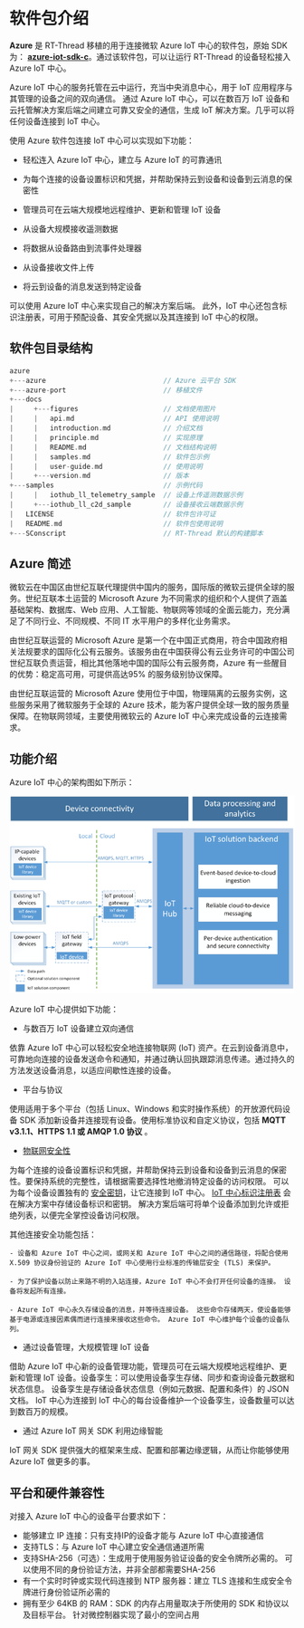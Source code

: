 # 软件包介绍

**Azure** 是 RT-Thread 移植的用于连接微软  Azure IoT 中心的软件包，原始 SDK 为： [**azure-iot-sdk-c**](https://github.com/Azure/azure-iot-sdk-c/tree/5299d0010226fdf2dabb3ac3c1f38eabe4500986)。通过该软件包，可以让运行 RT-Thread 的设备轻松接入 Azure IoT 中心。

Azure IoT 中心的服务托管在云中运行，充当中央消息中心，用于 IoT 应用程序与其管理的设备之间的双向通信。 通过 Azure IoT 中心，可以在数百万 IoT 设备和云托管解决方案后端之间建立可靠又安全的通信，生成 IoT 解决方案。几乎可以将任何设备连接到 IoT 中心。

使用 Azure 软件包连接 IoT 中心可以实现如下功能：

- 轻松连入 Azure IoT 中心，建立与 Azure IoT 的可靠通讯

- 为每个连接的设备设置标识和凭据，并帮助保持云到设备和设备到云消息的保密性
- 管理员可在云端大规模地远程维护、更新和管理 IoT 设备

- 从设备大规模接收遥测数据
- 将数据从设备路由到流事件处理器
- 从设备接收文件上传
- 将云到设备的消息发送到特定设备

可以使用 Azure IoT 中心来实现自己的解决方案后端。 此外，IoT 中心还包含标识注册表，可用于预配设备、其安全凭据以及其连接到 IoT 中心的权限。

## 软件包目录结构

``` c
azure
+---azure                             // Azure 云平台 SDK
+---azure-port                        // 移植文件
+---docs
|     +---figures                     // 文档使用图片
|     |   api.md                      // API 使用说明
|     |   introduction.md             // 介绍文档
|     |   principle.md                // 实现原理
|     |   README.md                   // 文档结构说明  
|     |   samples.md                  // 软件包示例
|     |   user-guide.md               // 使用说明
|     +---version.md                  // 版本
+---samples                           // 示例代码
|     |   iothub_ll_telemetry_sample  // 设备上传遥测数据示例
|     +---iothub_ll_c2d_sample        // 设备接收云端数据示例
|   LICENSE                           // 软件包许可证
|   README.md                         // 软件包使用说明
+---SConscript                        // RT-Thread 默认的构建脚本
```

## Azure 简述

微软云在中国区由世纪互联代理提供中国内的服务，国际版的微软云提供全球的服务。世纪互联本土运营的 Microsoft Azure 为不同需求的组织和个人提供了涵盖基础架构、数据库、Web 应用、人工智能、物联网等领域的全面云能力，充分满足了不同行业、不同规模、不同 IT 水平用户的多样化业务需求。

由世纪互联运营的 Microsoft Azure 是第一个在中国正式商用，符合中国政府相关法规要求的国际化公有云服务。该服务由在中国获得公有云业务许可的中国公司世纪互联负责运营，相比其他落地中国的国际公有云服务商，Azure 有一些醒目的优势：稳定高可用，可提供高达95% 的服务级别协议保障。

由世纪互联运营的 Microsoft Azure 使用位于中国，物理隔离的云服务实例，这些服务采用了微软服务于全球的 Azure 技术，能为客户提供全球一致的服务质量保障。在物联网领域，主要使用微软云的 Azure IoT 中心来完成设备的云连接需求。

## 功能介绍

Azure IoT 中心的架构图如下所示：

![Azure IoT 中心的架构图](figures/hubarchitecture.png) 

Azure IoT 中心提供如下功能：

- 与数百万 IoT 设备建立双向通信

依靠 Azure IoT 中心可以轻松安全地连接物联网 (IoT) 资产。在云到设备消息中，可靠地向连接的设备发送命令和通知，并通过确认回执跟踪消息传递。通过持久的方法发送设备消息，以适应间歇性连接的设备。

- 平台与协议

使用适用于多个平台（包括 Linux、Windows 和实时操作系统）的开放源代码设备 SDK 添加新设备并连接现有设备。使用标准协议和自定义协议，包括 **MQTT v3.1.1、HTTPS 1.1 或 AMQP 1.0 协议** 。

- [物联网安全性](https://docs.azure.cn/zh-cn/iot-hub/iot-hub-security-ground-up)

为每个连接的设备设置标识和凭据，并帮助保持云到设备和设备到云消息的保密性。要保持系统的完整性，请根据需要选择性地撤消特定设备的访问权限。 可以为每个设备设置独有的 [安全密钥](https://docs.azure.cn/zh-cn/iot-hub/iot-hub-devguide-security)，让它连接到 IoT 中心。 [IoT 中心标识注册表](https://docs.azure.cn/zh-cn/iot-hub/iot-hub-devguide-identity-registry) 会在解决方案中存储设备标识和密钥。 解决方案后端可将单个设备添加到允许或拒绝列表，以便完全掌控设备访问权限。 

其他连接安全功能包括：

    - 设备和 Azure IoT 中心之间，或网关和 Azure IoT 中心之间的通信路径，将配合使用 X.509 协议身份验证的 Azure IoT 中心使用行业标准的传输层安全 (TLS) 来保护。
    
    - 为了保护设备以防止来路不明的入站连接，Azure IoT 中心不会打开任何设备的连接。 设备将发起所有连接。
    
    - Azure IoT 中心永久存储设备的消息，并等待连接设备。 这些命令存储两天，使设备能够基于电源或连接因素偶而进行连接来接收这些命令。 Azure IoT 中心维护每个设备的设备队列。

- 通过设备管理，大规模管理 IoT 设备

借助 Azure IoT 中心新的设备管理功能，管理员可在云端大规模地远程维护、更新和管理 IoT 设备。设备孪生：可以使用设备孪生存储、同步和查询设备元数据和状态信息。 设备孪生是存储设备状态信息（例如元数据、配置和条件）的 JSON 文档。 IoT 中心为连接到 IoT 中心的每台设备维护一个设备孪生，设备数量可以达到数百万的规模。

- 通过 Azure IoT 网关 SDK 利用边缘智能

IoT 网关 SDK 提供强大的框架来生成、配置和部署边缘逻辑，从而让你能够使用 Azure IoT 做更多的事。

## 平台和硬件兼容性

对接入 Azure IoT 中心的设备平台要求如下：

- 能够建立 IP 连接：只有支持IP的设备才能与 Azure IoT 中心直接通信
- 支持TLS：与 Azure IoT 中心建立安全通信通道所需
- 支持SHA-256（可选）：生成用于使用服务验证设备的安全令牌所必需的。 可以使用不同的身份验证方法，并非全部都需要SHA-256
- 有一个实时时钟或实现代码连接到 NTP 服务器：建立 TLS 连接和生成安全令牌进行身份验证所必需的
- 拥有至少 64KB 的 RAM：SDK 的内存占用量取决于所使用的 SDK 和协议以及目标平台。 针对微控制器实现了最小的空间占用
